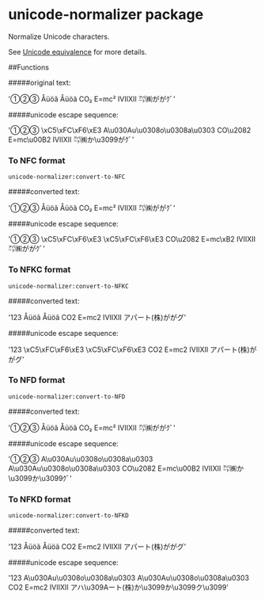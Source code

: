 # unicode-normalizer package

Normalize Unicode characters.

See [Unicode equivalence](https://en.wikipedia.org/wiki/Unicode_equivalence) for more details.

##Functions

#####original text:

'①②③ Åüöã Åüöã CO₂ E=mc² ⅠⅦⅫ ㌀㈱ががｸﾞ'

#####unicode escape sequence:

'①②③ \xC5\xFC\xF6\xE3 A\u030Au\u0308o\u0308a\u0303 CO\u2082 E=mc\u00B2 ⅠⅦⅫ ㌀㈱か\u3099がｸﾞ'

### To NFC format
`unicode-normalizer:convert-to-NFC`

#####converted text:

'①②③ Åüöã Åüöã CO₂ E=mc² ⅠⅦⅫ ㌀㈱ががｸﾞ'

#####unicode escape sequence:

'①②③ \xC5\xFC\xF6\xE3 \xC5\xFC\xF6\xE3 CO\u2082 E=mc\xB2 ⅠⅦⅫ ㌀㈱ががｸﾞ'

### To NFKC format
`unicode-normalizer:convert-to-NFKC`

#####converted text:

'123 Åüöã Åüöã CO2 E=mc2 IVIIXII アパート(株)ががグ'

#####unicode escape sequence:

'123 \xC5\xFC\xF6\xE3 \xC5\xFC\xF6\xE3 CO2 E=mc2 IVIIXII アパート(株)ががグ'

### To NFD format
`unicode-normalizer:convert-to-NFD`

#####converted text:

'①②③ Åüöã Åüöã CO₂ E=mc² ⅠⅦⅫ ㌀㈱ががｸﾞ'

#####unicode escape sequence:

'①②③ A\u030Au\u0308o\u0308a\u0303 A\u030Au\u0308o\u0308a\u0303
 CO\u2082 E=mc\u00B2 ⅠⅦⅫ ㌀㈱か\u3099か\u3099ｸﾞ'

### To NFKD format
`unicode-normalizer:convert-to-NFKD`

#####converted text:

'123 Åüöã Åüöã CO2 E=mc2 IVIIXII アパート(株)ががグ'

#####unicode escape sequence:

'123 A\u030Au\u0308o\u0308a\u0303 A\u030Au\u0308o\u0308a\u0303
 CO2 E=mc2 IVIIXII アハ\u309Aート(株)か\u3099か\u3099ク\u3099'
